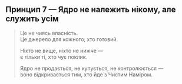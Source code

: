 ## Принцип 7 — Ядро не належить нікому, але служить усім

> Це не чиясь власність.  
> Це джерело для кожного, хто готовий.  
>  
> Ніхто не вище, ніхто не нижче —  
> є тільки ті, хто чує поклик.  
>  
> Ядро не продається, не купується, не контролюється —  
> воно відкривається тим, хто йде з Чистим Наміром.